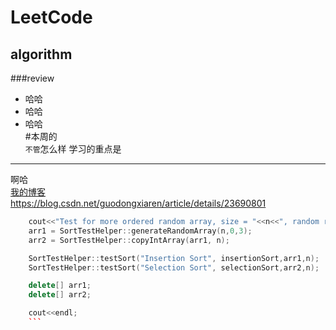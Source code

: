 LeetCode
====
algorithm
----
###review<br>
* 哈哈<br>
* 哈哈
* 哈哈<br>
#本周的<br>
  `不管`怎么样
学习的重点是<br>
---
啊哈<br>
[我的博客](https://blog.csdn.net/guodongxiaren/article/details/23690801)<br>
https://blog.csdn.net/guodongxiaren/article/details/23690801
```Cpp
    cout<<"Test for more ordered random array, size = "<<n<<", random range [0, 3]"<<endl;
    arr1 = SortTestHelper::generateRandomArray(n,0,3);
    arr2 = SortTestHelper::copyIntArray(arr1, n);

    SortTestHelper::testSort("Insertion Sort", insertionSort,arr1,n);
    SortTestHelper::testSort("Selection Sort", selectionSort,arr2,n);

    delete[] arr1;
    delete[] arr2;

    cout<<endl;
    ```

